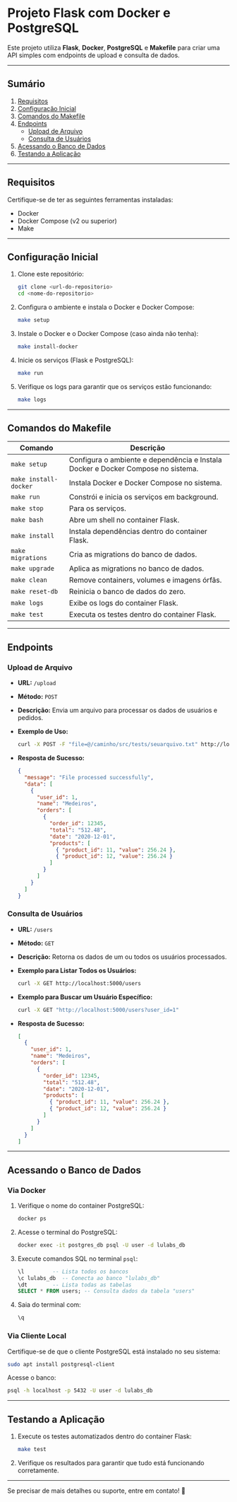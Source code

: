 # Projeto Flask com Docker e PostgreSQL

Este projeto utiliza **Flask**, **Docker**, **PostgreSQL** e **Makefile** para criar uma API simples com endpoints de upload e consulta de dados.

---

## **Sumário**

1. [Requisitos](#requisitos)
2. [Configuração Inicial](#configuração-inicial)
3. [Comandos do Makefile](#comandos-do-makefile)
4. [Endpoints](#endpoints)
   - [Upload de Arquivo](#upload-de-arquivo)
   - [Consulta de Usuários](#consulta-de-usuários)
5. [Acessando o Banco de Dados](#acessando-o-banco-de-dados)
6. [Testando a Aplicação](#testando-a-aplicação)

---

## **Requisitos**

Certifique-se de ter as seguintes ferramentas instaladas:

- Docker
- Docker Compose (v2 ou superior)
- Make

---

## **Configuração Inicial**

1. Clone este repositório:
   ```bash
   git clone <url-do-repositorio>
   cd <nome-do-repositorio>
   ```

2. Configura o ambiente e instala o Docker e Docker Compose:
   ```bash
   make setup
   ```

3. Instale o Docker e o Docker Compose (caso ainda não tenha):
   ```bash
   make install-docker
   ```

4. Inicie os serviços (Flask e PostgreSQL):
   ```bash
   make run
   ```

5. Verifique os logs para garantir que os serviços estão funcionando:
   ```bash
   make logs
   ```

---

## **Comandos do Makefile**

| Comando                | Descrição                                                                              |
|------------------------|----------------------------------------------------------------------------------------|
| `make setup`           | Configura o ambiente e dependência e Instala Docker e Docker Compose no sistema.       |
| `make install-docker`  | Instala Docker e Docker Compose no sistema.                                            |
| `make run`             | Constrói e inicia os serviços em background.                                           |
| `make stop`            | Para os serviços.                                                                      |
| `make bash`            | Abre um shell no container Flask.                                                      |
| `make install`         | Instala dependências dentro do container Flask.                                        |
| `make migrations`      | Cria as migrations do banco de dados.                                                  |
| `make upgrade`         | Aplica as migrations no banco de dados.                                                |
| `make clean`           | Remove containers, volumes e imagens órfãs.                                            |
| `make reset-db`        | Reinicia o banco de dados do zero.                                                     |
| `make logs`            | Exibe os logs do container Flask.                                                      |
| `make test`            | Executa os testes dentro do container Flask.                                           |

---

## **Endpoints**

### **Upload de Arquivo**

- **URL:** `/upload`
- **Método:** `POST`
- **Descrição:** Envia um arquivo para processar os dados de usuários e pedidos.
- **Exemplo de Uso:**

  ```bash
  curl -X POST -F "file=@/caminho/src/tests/seuarquivo.txt" http://localhost:5000/upload
  ```

- **Resposta de Sucesso:**
  ```json
  {
    "message": "File processed successfully",
    "data": [
      {
        "user_id": 1,
        "name": "Medeiros",
        "orders": [
          {
            "order_id": 12345,
            "total": "512.48",
            "date": "2020-12-01",
            "products": [
              { "product_id": 11, "value": 256.24 },
              { "product_id": 12, "value": 256.24 }
            ]
          }
        ]
      }
    ]
  }
  ```

### **Consulta de Usuários**

- **URL:** `/users`
- **Método:** `GET`
- **Descrição:** Retorna os dados de um ou todos os usuários processados.

- **Exemplo para Listar Todos os Usuários:**
  ```bash
  curl -X GET http://localhost:5000/users
  ```

- **Exemplo para Buscar um Usuário Específico:**
  ```bash
  curl -X GET "http://localhost:5000/users?user_id=1"
  ```

- **Resposta de Sucesso:**
  ```json
  [
    {
      "user_id": 1,
      "name": "Medeiros",
      "orders": [
        {
          "order_id": 12345,
          "total": "512.48",
          "date": "2020-12-01",
          "products": [
            { "product_id": 11, "value": 256.24 },
            { "product_id": 12, "value": 256.24 }
          ]
        }
      ]
    }
  ]
  ```

---

## **Acessando o Banco de Dados**

### Via Docker
1. Verifique o nome do container PostgreSQL:
   ```bash
   docker ps
   ```

2. Acesse o terminal do PostgreSQL:
   ```bash
   docker exec -it postgres_db psql -U user -d lulabs_db
   ```

3. Execute comandos SQL no terminal `psql`:
   ```sql
   \l         -- Lista todos os bancos
   \c lulabs_db  -- Conecta ao banco "lulabs_db"
   \dt        -- Lista todas as tabelas
   SELECT * FROM users; -- Consulta dados da tabela "users"
   ```

4. Saia do terminal com:
   ```bash
   \q
   ```

### Via Cliente Local
Certifique-se de que o cliente PostgreSQL está instalado no seu sistema:

```bash
sudo apt install postgresql-client
```

Acesse o banco:
```bash
psql -h localhost -p 5432 -U user -d lulabs_db
```

---

## **Testando a Aplicação**

1. Execute os testes automatizados dentro do container Flask:
   ```bash
   make test
   ```

2. Verifique os resultados para garantir que tudo está funcionando corretamente.

---

Se precisar de mais detalhes ou suporte, entre em contato! 🚀

